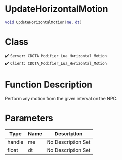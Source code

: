 # UpdateHorizontalMotion
```lua
void UpdateHorizontalMotion(me, dt)
```
# Class
✔️ `Server: CDOTA_Modifier_Lua_Horizontal_Motion`  
✔️ `Client: CDOTA_Modifier_Lua_Horizontal_Motion`  

# Function Description
Perform any motion from the given interval on the NPC.
# Parameters
Type|Name|Description
--|--|--
handle|me|No Description Set
float|dt|No Description Set

